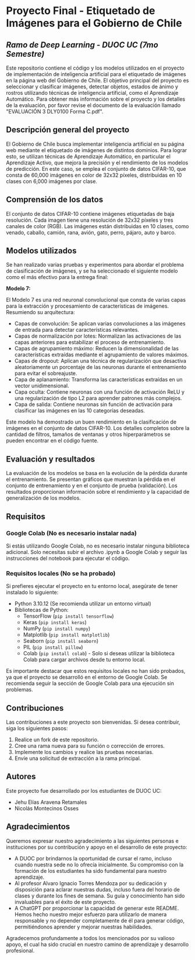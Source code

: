 # Proyecto Final - Etiquetado de Imágenes para el Gobierno de Chile

## *Ramo de Deep Learning - DUOC UC (7mo Semestre)*

Este repositorio contiene el código y los modelos utilizados en el proyecto de implementación de inteligencia artificial para el etiquetado de imágenes en la página web del Gobierno de Chile. El objetivo principal del proyecto es seleccionar y clasificar imágenes, detectar objetos, estados de ánimo y rostros utilizando técnicas de inteligencia artificial, como el Aprendizaje Automático. Para obtener más información sobre el proyecto y los detalles de la evaluación, por favor revise el documento de la evaluación llamado "EVALUACIÓN 3 DLY0100 Forma C.pdf".

## Descripción general del proyecto

El Gobierno de Chile busca implementar inteligencia artificial en su página web mediante el etiquetado de imágenes de distintos dominios. Para lograr esto, se utilizan técnicas de Aprendizaje Automático, en particular el Aprendizaje Activo, que mejora la precisión y el rendimiento de los modelos de predicción. En este caso, se emplea el conjunto de datos CIFAR-10, que consta de 60,000 imágenes en color de 32x32 píxeles, distribuidas en 10 clases con 6,000 imágenes por clase.

## Comprensión de los datos

El conjunto de datos CIFAR-10 contiene imágenes etiquetadas de baja resolución. Cada imagen tiene una resolución de 32x32 píxeles y tres canales de color (RGB). Las imágenes están distribuidas en 10 clases, como venado, caballo, camión, rana, avión, gato, perro, pájaro, auto y barco.

## Modelos utilizados

Se han realizado varias pruebas y experimentos para abordar el problema de clasificación de imágenes, y se ha seleccionado el siguiente modelo como el más efectivo para la entrega final:

**Modelo 7:**

El Modelo 7 es una red neuronal convolucional que consta de varias capas para la extracción y procesamiento de características de imágenes. Resumiendo su arquitectura:

- Capas de convolución: Se aplican varias convoluciones a las imágenes de entrada para detectar características relevantes.
- Capas de normalización por lotes: Normalizan las activaciones de las capas anteriores para estabilizar el proceso de entrenamiento.
- Capas de agrupamiento máximo: Reducen la dimensionalidad de las características extraídas mediante el agrupamiento de valores máximos.
- Capas de dropout: Aplican una técnica de regularización que desactiva aleatoriamente un porcentaje de las neuronas durante el entrenamiento para evitar el sobreajuste.
- Capa de aplanamiento: Transforma las características extraídas en un vector unidimensional.
- Capa oculta: Contiene neuronas con una función de activación ReLU y una regularización de tipo L2 para aprender patrones más complejos.
- Capa de salida: Contiene neuronas sin función de activación para clasificar las imágenes en las 10 categorías deseadas.

Este modelo ha demostrado un buen rendimiento en la clasificación de imágenes en el conjunto de datos CIFAR-10. Los detalles completos sobre la cantidad de filtros, tamaños de ventanas y otros hiperparámetros se pueden encontrar en el código fuente.

## Evaluación y resultados

La evaluación de los modelos se basa en la evolución de la pérdida durante el entrenamiento. Se presentan gráficos que muestran la pérdida en el conjunto de entrenamiento y en el conjunto de prueba (validación). Los resultados proporcionan información sobre el rendimiento y la capacidad de generalización de los modelos.

## Requisitos

### Google Colab (No es necesario instalar nada)

Si estás utilizando Google Colab, no es necesario instalar ninguna biblioteca adicional. Solo necesitas subir el archivo .ipynb a Google Colab y seguir las instrucciones del notebook para ejecutar el código.

### Requisitos locales (No se ha probado)

Si prefieres ejecutar el proyecto en tu entorno local, asegúrate de tener instalado lo siguiente:

- Python 3.10.12 (Se recomienda utilizar un entorno virtual)
- Bibliotecas de Python:
  - TensorFlow (``pip install tensorflow``)
  - Keras (``pip install keras``)
  - NumPy (``pip install numpy``)
  - Matplotlib (``pip install matplotlib``)
  - Seaborn (``pip install seaborn``)
  - PIL (``pip install pillow``)
  - Colab (``pip install colab``) - Solo si deseas utilizar la biblioteca Colab para cargar archivos desde tu entorno local.

Es importante destacar que estos requisitos locales no han sido probados, ya que el proyecto se desarrolló en el entorno de Google Colab. Se recomienda seguir la sección de Google Colab para una ejecución sin problemas.

## Contribuciones

Las contribuciones a este proyecto son bienvenidas. Si desea contribuir, siga los siguientes pasos:

1. Realice un fork de este repositorio.
2. Cree una rama nueva para su función o corrección de errores.
3. Implemente los cambios y realice las pruebas necesarias.
4. Envíe una solicitud de extracción a la rama principal.

## Autores

Este proyecto fue desarrollado por los estudiantes de DUOC UC:

- Jehu Elías Aravena Retamales
- Nicolás Montecinos Osses

## Agradecimientos

Queremos expresar nuestro agradecimiento a las siguientes personas e instituciones por su contribución y apoyo en el desarrollo de este proyecto:

- A DUOC por brindarnos la oportunidad de cursar el ramo, incluso cuando nuestra sede no lo ofrecía inicialmente. Su compromiso con la formación de los estudiantes ha sido fundamental para nuestro aprendizaje.
- Al profesor Alvaro Ignacio Torres Mendoza por su dedicación y disposición para aclarar nuestras dudas, incluso fuera del horario de clases y durante los fines de semana. Su guía y conocimiento han sido invaluables para el éxito de este proyecto.
- A ChatGPT por proporcionar la capacidad de generar este README. Hemos hecho nuestro mejor esfuerzo para utilizarlo de manera responsable y no depender completamente de él para generar código, permitiéndonos aprender y mejorar nuestras habilidades.

Agradecemos profundamente a todos los mencionados por su valioso apoyo, el cual ha sido crucial en nuestro camino de aprendizaje y desarrollo profesional.
